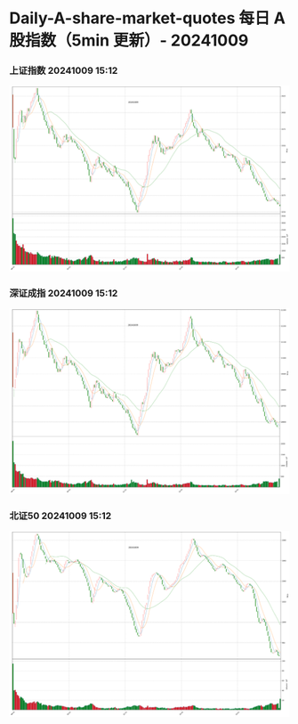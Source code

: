 
# Daily-A-share-market-quotes 每日 A 股指数（5min 更新）- 20241009

### 上证指数 20241009 15:12
![](./fig/2024/10/20241009-sh000001.png)

### 深证成指 20241009 15:12
![](./fig/2024/10/20241009-sz399001.png)

### 北证50 20241009 15:12
![](./fig/2024/10/20241009-bj899050.png)
